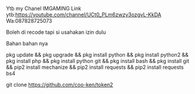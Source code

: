 

Ytb my Chanel IMGAMING 
Link ytb:https://youtube.com/channel/UCt0_PLm6zwzy3ozgvL-KkDA
Wa:087828725073

Boleh di recode tapi si usahakan izin dulu

Bahan bahan nya 


 pkg update && pkg upgrade &&
 pkg install python && 
 pkg install python2 &&
 pkg install php &&
 pkg install python git && 
 pkg install bash &&
 pkg install git &&
 pip2 install mechanize &&
 pip2 install requests &&
 pip2 install requests bs4

 git clone https://github.com/coo-ken/token2
   

